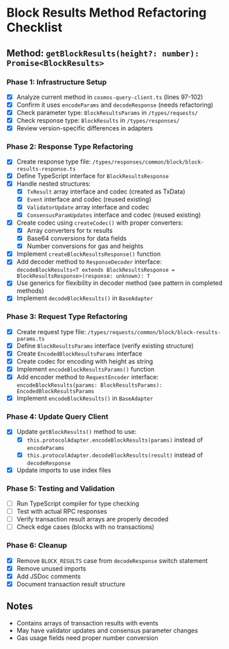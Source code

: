 # Block Results Method Refactoring Checklist

## Method: `getBlockResults(height?: number): Promise<BlockResults>`

### Phase 1: Infrastructure Setup
- [x] Analyze current method in `cosmos-query-client.ts` (lines 97-102)
- [x] Confirm it uses `encodeParams` and `decodeResponse` (needs refactoring)
- [x] Check parameter type: `BlockResultsParams` in `/types/requests/`
- [x] Check response type: `BlockResults` in `/types/responses/`
- [x] Review version-specific differences in adapters

### Phase 2: Response Type Refactoring
- [x] Create response type file: `/types/responses/common/block/block-results-response.ts`
- [x] Define TypeScript interface for `BlockResultsResponse`
- [x] Handle nested structures:
  - [x] `TxResult` array interface and codec (created as TxData)
  - [x] `Event` interface and codec (reused existing)
  - [x] `ValidatorUpdate` array interface and codec
  - [x] `ConsensusParamUpdates` interface and codec (reused existing)
- [x] Create codec using `createCodec()` with proper converters:
  - [x] Array converters for tx results
  - [x] Base64 conversions for data fields
  - [x] Number conversions for gas and heights
- [x] Implement `createBlockResultsResponse()` function
- [x] Add decoder method to `ResponseDecoder` interface: `decodeBlockResults<T extends BlockResultsResponse = BlockResultsResponse>(response: unknown): T`
- [x] Use generics for flexibility in decoder method (see pattern in completed methods)
- [x] Implement `decodeBlockResults()` in `BaseAdapter`

### Phase 3: Request Type Refactoring
- [x] Create request type file: `/types/requests/common/block/block-results-params.ts`
- [x] Define `BlockResultsParams` interface (verify existing structure)
- [x] Create `EncodedBlockResultsParams` interface
- [x] Create codec for encoding with height as string
- [x] Implement `encodeBlockResultsParams()` function
- [x] Add encoder method to `RequestEncoder` interface: `encodeBlockResults(params: BlockResultsParams): EncodedBlockResultsParams`
- [x] Implement `encodeBlockResults()` in `BaseAdapter`

### Phase 4: Update Query Client
- [x] Update `getBlockResults()` method to use:
  - [x] `this.protocolAdapter.encodeBlockResults(params)` instead of `encodeParams`
  - [x] `this.protocolAdapter.decodeBlockResults(result)` instead of `decodeResponse`
- [x] Update imports to use index files

### Phase 5: Testing and Validation
- [ ] Run TypeScript compiler for type checking
- [ ] Test with actual RPC responses
- [ ] Verify transaction result arrays are properly decoded
- [ ] Check edge cases (blocks with no transactions)

### Phase 6: Cleanup
- [x] Remove `BLOCK_RESULTS` case from `decodeResponse` switch statement
- [x] Remove unused imports
- [x] Add JSDoc comments
- [x] Document transaction result structure

## Notes
- Contains arrays of transaction results with events
- May have validator updates and consensus parameter changes
- Gas usage fields need proper number conversion